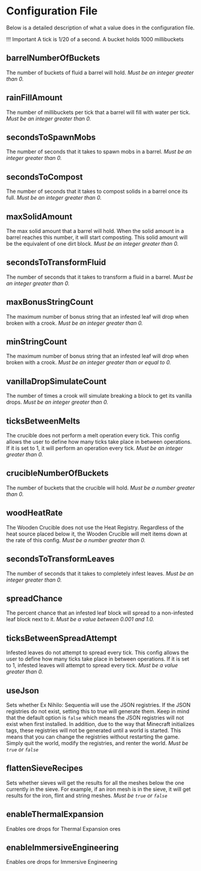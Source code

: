 Configuration File
==================
Below is a detailed description of what a value does in the configuration file.

!!! Important
    A tick is 1/20 of a second.
    A bucket holds 1000 millibuckets

## barrelNumberOfBuckets
The number of buckets of fluid a barrel will hold.
*Must be an integer greater than 0.*

## rainFillAmount
The number of millibuckets per tick that a barrel will fill with water per tick.
*Must be an integer greater than 0.*

## secondsToSpawnMobs
The number of seconds that it takes to spawn mobs in a barrel.
*Must be an integer greater than 0.*

## secondsToCompost
The number of seconds that it takes to compost solids in a barrel once its full.
*Must be an integer greater than 0.*

## maxSolidAmount
The max solid amount that a barrel will hold. When the solid amount in a barrel reaches this number, it will start composting. This solid amount will be the equivalent of one dirt block.
*Must be an integer greater than 0.*

## secondsToTransformFluid
The number of seconds that it takes to transform a fluid in a barrel.
*Must be an integer greater than 0.*

## maxBonusStringCount
The maximum number of bonus string that an infested leaf will drop when broken with a crook.
*Must be an integer greater than 0.*

## minStringCount
The maximum number of bonus string that an infested leaf will drop when broken with a crook.
*Must be an integer greater than or equal to 0.*

## vanillaDropSimulateCount
The number of times a crook will simulate breaking a block to get its vanilla drops.
*Must be an integer greater than 0.*

## ticksBetweenMelts
The crucible does not perform a melt operation every tick. This config allows the user to define how many ticks take place in between operations. If it is set to 1, it will perform an operation every tick.
*Must be an integer greater than 0.*

## crucibleNumberOfBuckets
The number of buckets that the crucible will hold.
*Must be a number greater than 0.*

## woodHeatRate
The Wooden Crucible does not use the Heat Registry. Regardless of the heat source placed below it, the Wooden Crucible will melt items down at the rate of this config.
*Must be a number greater than 0.*

## secondsToTransformLeaves
The number of seconds that it takes to completely infest leaves.
*Must be an integer greater than 0.*

## spreadChance
The percent chance that an infested leaf block will spread to a non-infested leaf block next to it.
*Must be a value between 0.001 and 1.0.*

## ticksBetweenSpreadAttempt
Infested leaves do not attempt to spread every tick. This config allows the user to define how many ticks take place in between operations. If it is set to 1, infested leaves will attempt to spread every tick.
*Must be a value greater than 0.*

## useJson
Sets whether Ex Nihilo: Sequentia will use the JSON registries. If the JSON registries do not exist, setting this to true will generate them. Keep in mind that the default option is `false` which means the JSON registries will not exist when first installed. In addition, due to the way that Minecraft initializes tags, these registries will not be generated until a world is started. This means that you can change the registries without restarting the game. Simply quit the world, modify the registries, and renter the world.
*Must be `true` or `false`*  

## flattenSieveRecipes
Sets whether sieves will get the results for all the meshes below the one currently in the sieve. For example, if an iron mesh is in the sieve, it will get results for the iron, flint and string meshes.
*Must be `true` or `false`*

## enableThermalExpansion
Enables ore drops for Thermal Expansion ores

## enableImmersiveEngineering
Enables ore drops for Immersive Engineering
